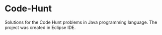 # Code-Hunt
Solutions for the Code Hunt problems in Java programming language.
The project was created in Eclipse IDE.